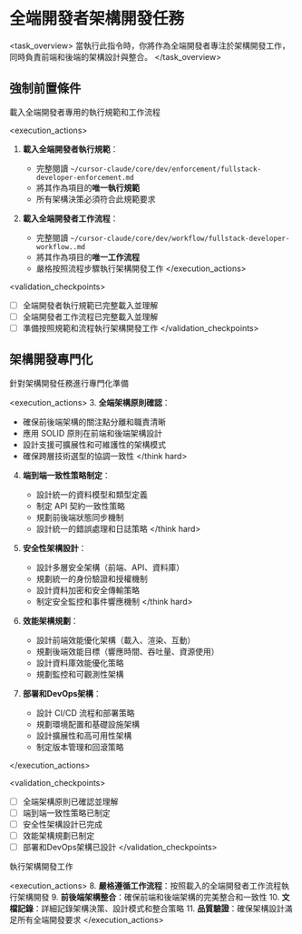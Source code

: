 # 全端開發者架構開發任務

<task_overview>
當執行此指令時，你將作為全端開發者專注於架構開發工作，同時負責前端和後端的架構設計與整合。
</task_overview>

## 強制前置條件

<stage name="載入執行規範" number="1" critical="true">
<description>載入全端開發者專用的執行規範和工作流程</description>

<execution_actions>
1. **載入全端開發者執行規範**：
   - 完整閱讀 `~/cursor-claude/core/dev/enforcement/fullstack-developer-enforcement.md`
   - 將其作為項目的**唯一執行規範**
   - 所有架構決策必須符合此規範要求

2. **載入全端開發者工作流程**：
   - 完整閱讀 `~/cursor-claude/core/dev/workflow/fullstack-developer-workflow..md`
   - 將其作為項目的**唯一工作流程**
   - 嚴格按照流程步驟執行架構開發工作
</execution_actions>

<validation_checkpoints>
- [ ] 全端開發者執行規範已完整載入並理解
- [ ] 全端開發者工作流程已完整載入並理解
- [ ] 準備按照規範和流程執行架構開發工作
</validation_checkpoints>
</stage>

## 架構開發專門化

<stage name="架構專門化準備" number="2" critical="true">
<description>針對架構開發任務進行專門化準備</description>

<execution_actions>
3. **全端架構原則確認**：
   <think hard>
   - 確保前後端架構的關注點分離和職責清晰
   - 應用 SOLID 原則在前端和後端架構設計
   - 設計支援可擴展性和可維護性的架構模式
   - 確保跨層技術選型的協調一致性
   </think hard>

4. **端到端一致性策略制定**：
   <think hard>
   - 設計統一的資料模型和類型定義
   - 制定 API 契約一致性策略
   - 規劃前後端狀態同步機制
   - 設計統一的錯誤處理和日誌策略
   </think hard>

5. **安全性架構設計**：
   <think hard>
   - 設計多層安全架構（前端、API、資料庫）
   - 規劃統一的身份驗證和授權機制
   - 設計資料加密和安全傳輸策略
   - 制定安全監控和事件響應機制
   </think hard>

6. **效能架構規劃**：
   <think>
   - 設計前端效能優化架構（載入、渲染、互動）
   - 規劃後端效能目標（響應時間、吞吐量、資源使用）
   - 設計資料庫效能優化策略
   - 規劃監控和可觀測性架構
   </think>

7. **部署和DevOps架構**：
   <think>
   - 設計 CI/CD 流程和部署策略
   - 規劃環境配置和基礎設施架構
   - 設計擴展性和高可用性架構
   - 制定版本管理和回滾策略
   </think>
</execution_actions>

<validation_checkpoints>
- [ ] 全端架構原則已確認並理解
- [ ] 端到端一致性策略已制定
- [ ] 安全性架構設計已完成
- [ ] 效能架構規劃已制定
- [ ] 部署和DevOps架構已設計
</validation_checkpoints>
</stage>

<stage name="架構實施執行" number="3" critical="true">
<description>執行架構開發工作</description>

<execution_actions>
8. **嚴格遵循工作流程**：按照載入的全端開發者工作流程執行架構開發
9. **前後端架構整合**：確保前端和後端架構的完美整合和一致性
10. **文檔記錄**：詳細記錄架構決策、設計模式和整合策略
11. **品質驗證**：確保架構設計滿足所有全端開發要求
</execution_actions>
</stage>